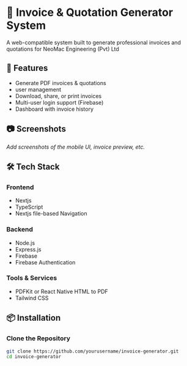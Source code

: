 # 🧾 Invoice & Quotation Generator System

A  web-compatible system built to generate professional invoices and quotations for NeoMac Engineering (Pvt) Ltd

## 🚀 Features

- Generate PDF invoices & quotations
- user management
- Download, share, or print invoices
- Multi-user login support (Firebase)
- Dashboard with invoice history

## 📷 Screenshots

_Add screenshots of the mobile UI, invoice preview, etc._

## 🛠️ Tech Stack

### Frontend
- Nextjs
- TypeScript
- Nextjs file-based Navigation

### Backend
- Node.js
- Express.js
- Firebase
- Firebase Authentication

### Tools & Services
- PDFKit or React Native HTML to PDF
- Tailwind CSS

## 📦 Installation

### Clone the Repository

```bash
git clone https://github.com/yourusername/invoice-generator.git
cd invoice-generator
